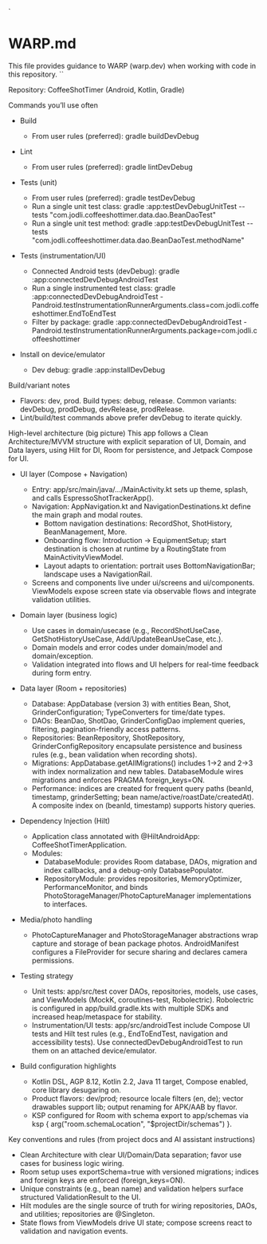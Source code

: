 `

# WARP.md

This file provides guidance to WARP (warp.dev) when working with code in this repository.
``

Repository: CoffeeShotTimer (Android, Kotlin, Gradle)

Commands you’ll use often

- Build
  - From user rules (preferred): gradle buildDevDebug

- Lint
  - From user rules (preferred): gradle lintDevDebug

- Tests (unit)
  - From user rules (preferred): gradle testDevDebug
  - Run a single unit test class: gradle :app:testDevDebugUnitTest --tests "com.jodli.coffeeshottimer.data.dao.BeanDaoTest"
  - Run a single unit test method: gradle :app:testDevDebugUnitTest --tests "com.jodli.coffeeshottimer.data.dao.BeanDaoTest.methodName"

- Tests (instrumentation/UI)
  - Connected Android tests (devDebug): gradle :app:connectedDevDebugAndroidTest
  - Run a single instrumented test class: gradle :app:connectedDevDebugAndroidTest -Pandroid.testInstrumentationRunnerArguments.class=com.jodli.coffeeshottimer.EndToEndTest
  - Filter by package: gradle :app:connectedDevDebugAndroidTest -Pandroid.testInstrumentationRunnerArguments.package=com.jodli.coffeeshottimer

- Install on device/emulator
  - Dev debug: gradle :app:installDevDebug

Build/variant notes

- Flavors: dev, prod. Build types: debug, release. Common variants: devDebug, prodDebug, devRelease, prodRelease.
- Lint/build/test commands above prefer devDebug to iterate quickly.

High-level architecture (big picture)
This app follows a Clean Architecture/MVVM structure with explicit separation of UI, Domain, and Data layers, using Hilt for DI, Room for persistence, and Jetpack Compose for UI.

- UI layer (Compose + Navigation)
  - Entry: app/src/main/java/.../MainActivity.kt sets up theme, splash, and calls EspressoShotTrackerApp().
  - Navigation: AppNavigation.kt and NavigationDestinations.kt define the main graph and modal routes.
    - Bottom navigation destinations: RecordShot, ShotHistory, BeanManagement, More.
    - Onboarding flow: Introduction → EquipmentSetup; start destination is chosen at runtime by a RoutingState from MainActivityViewModel.
    - Layout adapts to orientation: portrait uses BottomNavigationBar; landscape uses a NavigationRail.
  - Screens and components live under ui/screens and ui/components. ViewModels expose screen state via observable flows and integrate validation utilities.

- Domain layer (business logic)
  - Use cases in domain/usecase (e.g., RecordShotUseCase, GetShotHistoryUseCase, Add/UpdateBeanUseCase, etc.).
  - Domain models and error codes under domain/model and domain/exception.
  - Validation integrated into flows and UI helpers for real-time feedback during form entry.

- Data layer (Room + repositories)
  - Database: AppDatabase (version 3) with entities Bean, Shot, GrinderConfiguration; TypeConverters for time/date types.
  - DAOs: BeanDao, ShotDao, GrinderConfigDao implement queries, filtering, pagination-friendly access patterns.
  - Repositories: BeanRepository, ShotRepository, GrinderConfigRepository encapsulate persistence and business rules (e.g., bean validation when recording shots).
  - Migrations: AppDatabase.getAllMigrations() includes 1→2 and 2→3 with index normalization and new tables. DatabaseModule wires migrations and enforces PRAGMA foreign_keys=ON.
  - Performance: indices are created for frequent query paths (beanId, timestamp, grinderSetting; bean name/active/roastDate/createdAt). A composite index on (beanId, timestamp) supports history queries.

- Dependency Injection (Hilt)
  - Application class annotated with @HiltAndroidApp: CoffeeShotTimerApplication.
  - Modules:
    - DatabaseModule: provides Room database, DAOs, migration and index callbacks, and a debug-only DatabasePopulator.
    - RepositoryModule: provides repositories, MemoryOptimizer, PerformanceMonitor, and binds PhotoStorageManager/PhotoCaptureManager implementations to interfaces.

- Media/photo handling
  - PhotoCaptureManager and PhotoStorageManager abstractions wrap capture and storage of bean package photos. AndroidManifest configures a FileProvider for secure sharing and declares camera permissions.

- Testing strategy
  - Unit tests: app/src/test cover DAOs, repositories, models, use cases, and ViewModels (MockK, coroutines-test, Robolectric). Robolectric is configured in app/build.gradle.kts with multiple SDKs and increased heap/metaspace for stability.
  - Instrumentation/UI tests: app/src/androidTest include Compose UI tests and Hilt test rules (e.g., EndToEndTest, navigation and accessibility tests). Use connectedDevDebugAndroidTest to run them on an attached device/emulator.

- Build configuration highlights
  - Kotlin DSL, AGP 8.12, Kotlin 2.2, Java 11 target, Compose enabled, core library desugaring on.
  - Product flavors: dev/prod; resource locale filters (en, de); vector drawables support lib; output renaming for APK/AAB by flavor.
  - KSP configured for Room with schema export to app/schemas via ksp { arg("room.schemaLocation", "$projectDir/schemas") }.

Key conventions and rules (from project docs and AI assistant instructions)

- Clean Architecture with clear UI/Domain/Data separation; favor use cases for business logic wiring.
- Room setup uses exportSchema=true with versioned migrations; indices and foreign keys are enforced (foreign_keys=ON).
- Unique constraints (e.g., bean name) and validation helpers surface structured ValidationResult to the UI.
- Hilt modules are the single source of truth for wiring repositories, DAOs, and utilities; repositories are @Singleton.
- State flows from ViewModels drive UI state; compose screens react to validation and navigation events.
